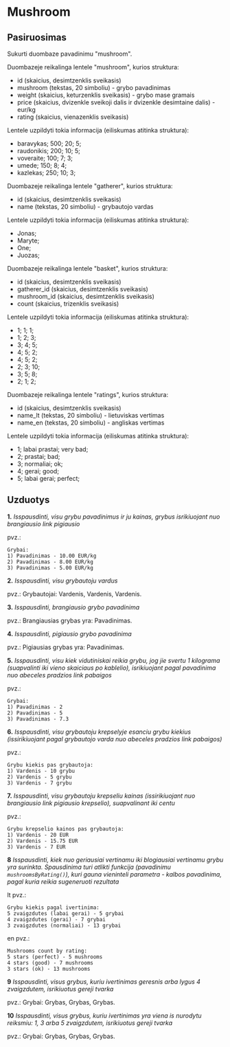 # Mushroom

## Pasiruosimas

Sukurti duombaze pavadinimu "mushroom".

Duombazeje reikalinga lentele "mushroom", kurios struktura:

- id (skaicius, desimtzenklis sveikasis)
- mushroom (tekstas, 20 simboliu) - grybo pavadinimas
- weight (skaicius, keturzenklis sveikasis) - grybo mase gramais
- price (skaicius, dvizenkle sveikoji dalis ir dvizenkle desimtaine dalis) - eur/kg
- rating (skaicius, vienazenklis sveikasis)

Lentele uzpildyti tokia informacija (eiliskumas atitinka struktura):

- baravykas; 500; 20; 5;
- raudonikis; 200; 10; 5;
- voveraite; 100; 7; 3;
- umede; 150; 8; 4;
- kazlekas; 250; 10; 3;

Duombazeje reikalinga lentele "gatherer", kurios struktura:

- id (skaicius, desimtzenklis sveikasis)
- name (tekstas, 20 simboliu) - grybautojo vardas

Lentele uzpildyti tokia informacija (eiliskumas atitinka struktura):

- Jonas;
- Maryte;
- One;
- Juozas;

Duombazeje reikalinga lentele "basket", kurios struktura:

- id (skaicius, desimtzenklis sveikasis)
- gatherer_id (skaicius, desimtzenklis sveikasis)
- mushroom_id (skaicius, desimtzenklis sveikasis)
- count (skaicius, trizenklis sveikasis)

Lentele uzpildyti tokia informacija (eiliskumas atitinka struktura):

- 1; 1; 1;
- 1; 2; 3;
- 3; 4; 5;
- 4; 5; 2;
- 4; 5; 2;
- 2; 3; 10;
- 3; 5; 8;
- 2; 1; 2;

Duombazeje reikalinga lentele "ratings", kurios struktura:

- id (skaicius, desimtzenklis sveikasis)
- name_lt (tekstas, 20 simboliu) - lietuviskas vertimas
- name_en (tekstas, 20 simboliu) - angliskas vertimas

Lentele uzpildyti tokia informacija (eiliskumas atitinka struktura):

- 1; labai prastai; very bad;
- 2; prastai; bad;
- 3; normaliai; ok;
- 4; gerai; good;
- 5; labai gerai; perfect;

## Uzduotys

**1.** _Isspausdinti, visu grybu pavadinimus ir ju kainas, grybus isrikiuojant nuo brangiausio link pigiausio_

pvz.:

```
Grybai:
1) Pavadinimas - 10.00 EUR/kg
2) Pavadinimas - 8.00 EUR/kg
3) Pavadinimas - 5.00 EUR/kg
```

**2.** _Isspausdinti, visu grybautoju vardus_

pvz.: Grybautojai: Vardenis, Vardenis, Vardenis.

**3.** _Isspausdinti, brangiausio grybo pavadinima_

pvz.: Brangiausias grybas yra: Pavadinimas.

**4.** _Isspausdinti, pigiausio grybo pavadinima_

pvz.: Pigiausias grybas yra: Pavadinimas.

**5.** _Isspausdinti, visu kiek vidutiniskai reikia grybu, jog jie svertu 1 kilograma (suapvalinti iki vieno skaiciaus po kablelio), isrikiuojant pagal pavadinima nuo abeceles pradzios link pabaigos_

pvz.:

```
Grybai:
1) Pavadinimas - 2
2) Pavadinimas - 5
3) Pavadinimas - 7.3
```

**6.** _Isspausdinti, visu grybautoju krepselyje esanciu grybu kiekius (issirikiuojant pagal grybautojo varda nuo abeceles pradzios link pabaigos)_

pvz.:

```
Grybu kiekis pas grybautoja:
1) Vardenis - 10 grybu
2) Vardenis - 5 grybu
3) Vardenis - 7 grybu
```

**7.** _Isspausdinti, visu grybautoju krepseliu kainas (issirikiuojant nuo brangiausio link pigiausio krepselio), suapvalinant iki centu_

pvz.:

```
Grybu krepselio kainos pas grybautoja:
1) Vardenis - 20 EUR
2) Vardenis - 15.75 EUR
3) Vardenis - 7 EUR
```

**8** _Isspausdinti, kiek nuo geriausiai vertinamu iki blogiausiai vertinamu grybu yra surinkta. Spausdinima turi atlikti funkcija (pavadinimu `mushroomsByRating()`), kuri gauna vieninteli parametra - kalbos pavadinima, pagal kuria reikia sugeneruoti rezultata_

lt pvz.:

```
Grybu kiekis pagal ivertinima:
5 zvaigzdutes (labai gerai) - 5 grybai
4 zvaigzdutes (gerai) - 7 grybai
3 zvaigzdutes (normaliai) - 13 grybai
```

en pvz.:

```
Mushrooms count by rating:
5 stars (perfect) - 5 mushrooms
4 stars (good) - 7 mushrooms
3 stars (ok) - 13 mushrooms
```

**9** _Isspausdinti, visus grybus, kuriu ivertinimas geresnis arba lygus 4 zvaigzdutem, isrikiuotus gereji tvarka_

pvz.: Grybai: Grybas, Grybas, Grybas.

**10** _Isspausdinti, visus grybus, kuriu ivertinimas yra viena is nurodytu reiksmiu: 1, 3 arba 5 zvaigzdutem, isrikiuotus gereji tvarka_

pvz.: Grybai: Grybas, Grybas, Grybas.
